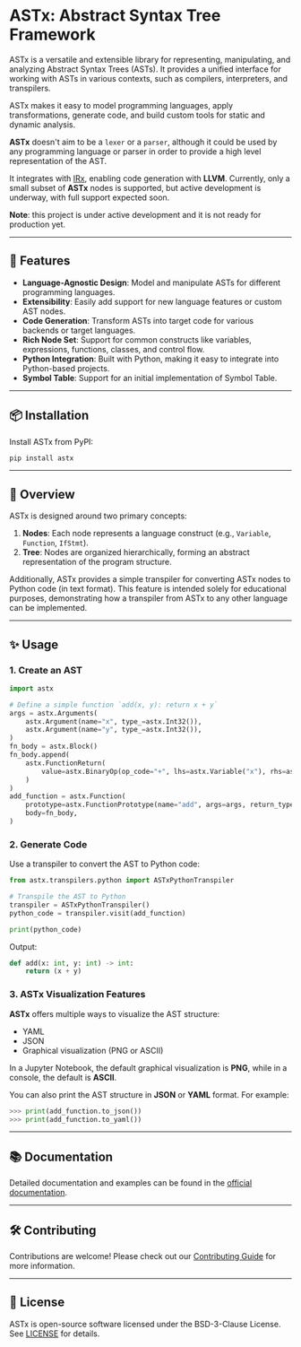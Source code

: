 # ASTx: Abstract Syntax Tree Framework

ASTx is a versatile and extensible library for representing, manipulating, and
analyzing Abstract Syntax Trees (ASTs). It provides a unified interface for
working with ASTs in various contexts, such as compilers, interpreters, and
transpilers.

ASTx makes it easy to model programming languages, apply transformations,
generate code, and build custom tools for static and dynamic analysis.

**ASTx** doesn't aim to be a `lexer` or a `parser`, although it could be used by
any programming language or parser in order to provide a high level
representation of the AST.

It integrates with [IRx](https://github.com/arxlang/irx), enabling code
generation with **LLVM**. Currently, only a small subset of **ASTx** nodes is
supported, but active development is underway, with full support expected soon.

**Note**: this project is under active development and it is not ready for
production yet.

---

## 🚀 Features

- **Language-Agnostic Design**: Model and manipulate ASTs for different
  programming languages.
- **Extensibility**: Easily add support for new language features or custom AST
  nodes.
- **Code Generation**: Transform ASTs into target code for various backends or
  target languages.
- **Rich Node Set**: Support for common constructs like variables, expressions,
  functions, classes, and control flow.
- **Python Integration**: Built with Python, making it easy to integrate into
  Python-based projects.
- **Symbol Table**: Support for an initial implementation of Symbol Table.

---

## 📦 Installation

Install ASTx from PyPI:

```bash
pip install astx
```

---

## 📖 Overview

ASTx is designed around two primary concepts:

1. **Nodes**: Each node represents a language construct (e.g., `Variable`,
   `Function`, `IfStmt`).
2. **Tree**: Nodes are organized hierarchically, forming an abstract
   representation of the program structure.

Additionally, ASTx provides a simple transpiler for converting ASTx nodes to
Python code (in text format). This feature is intended solely for educational
purposes, demonstrating how a transpiler from ASTx to any other language can be
implemented.

---

## ✨ Usage

### 1. Create an AST

```python
import astx

# Define a simple function `add(x, y): return x + y`
args = astx.Arguments(
    astx.Argument(name="x", type_=astx.Int32()),
    astx.Argument(name="y", type_=astx.Int32()),
)
fn_body = astx.Block()
fn_body.append(
    astx.FunctionReturn(
        value=astx.BinaryOp(op_code="+", lhs=astx.Variable("x"), rhs=astx.Variable("y"))
    )
)
add_function = astx.Function(
    prototype=astx.FunctionPrototype(name="add", args=args, return_type=astx.Int32),
    body=fn_body,
)
```

### 2. Generate Code

Use a transpiler to convert the AST to Python code:

```python
from astx.transpilers.python import ASTxPythonTranspiler

# Transpile the AST to Python
transpiler = ASTxPythonTranspiler()
python_code = transpiler.visit(add_function)

print(python_code)
```

Output:

```python
def add(x: int, y: int) -> int:
    return (x + y)
```

### 3. ASTx Visualization Features

**ASTx** offers multiple ways to visualize the AST structure:

- YAML
- JSON
- Graphical visualization (PNG or ASCII)

In a Jupyter Notebook, the default graphical visualization is **PNG**, while in
a console, the default is **ASCII**.

You can also print the AST structure in **JSON** or **YAML** format. For
example:

```python
>>> print(add_function.to_json())
>>> print(add_function.to_yaml())
```

---

## 📚 Documentation

Detailed documentation and examples can be found in the
[official documentation](https://arxlang.github.io/astx).

---

## 🛠️ Contributing

Contributions are welcome! Please check out our
[Contributing Guide](https://astx.arxlang.org/contributing/) for more
information.

---

## 📝 License

ASTx is open-source software licensed under the BSD-3-Clause License. See
[LICENSE](LICENSE) for details.
